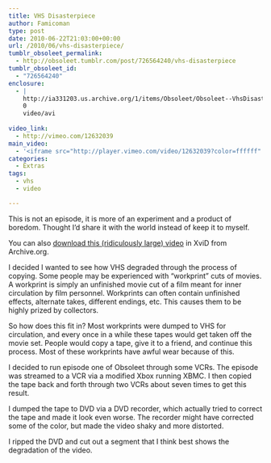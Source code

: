 ```yaml
---
title: VHS Disasterpiece
author: Famicoman
type: post
date: 2010-06-22T21:03:00+00:00
url: /2010/06/vhs-disasterpiece/
tumblr_obsoleet_permalink:
  - http://obsoleet.tumblr.com/post/726564240/vhs-disasterpiece
tumblr_obsoleet_id:
  - "726564240"
enclosure:
  - |
    http://ia331203.us.archive.org/1/items/Obsoleet/Obsoleet--VhsDisasterpiece--Xvid.avi
    0
    video/avi
    
video_link:
  - http://vimeo.com/12632039
main_video:
  - '<iframe src="http://player.vimeo.com/video/12632039?color=ffffff" width="500" height="331" frameborder="0" webkitAllowFullScreen mozallowfullscreen allowFullScreen></iframe>'
categories:
  - Extras
tags:
  - vhs
  - video

---
```

This is not an episode, it is more of an experiment and a product of boredom. Thought I’d share it with the world instead of keep it to myself.

You can also [download this (ridiculously large) video][1] in XviD from Archive.org.

I decided I wanted to see how VHS degraded through the process of copying. Some people may be experienced with “workprint” cuts of movies. A workprint is simply an unfinished movie cut of a film meant for inner circulation by film personnel. Workprints can often contain unfinished effects, alternate takes, different endings, etc. This causes them to be highly prized by collectors.

So how does this fit in? Most workprints were dumped to VHS for circulation, and every once in a while these tapes would get taken off the movie set. People would copy a tape, give it to a friend, and continue this process. Most of these workprints have awful wear because of this.

I decided to run episode one of Obsoleet through some VCRs. The episode was streamed to a VCR via a modified Xbox running XBMC. I then copied the tape back and forth through two VCRs about seven times to get this result.

I dumped the tape to DVD via a DVD recorder, which actually tried to correct the tape and made it look even worse. The recorder might have corrected some of the color, but made the video shaky and more distorted.

I ripped the DVD and cut out a segment that I think best shows the degradation of the video.

 [1]: http://ia331203.us.archive.org/1/items/Obsoleet/Obsoleet--VhsDisasterpiece--Xvid.avi "http://ia331203.us.archive.org/1/items/Obsoleet/Obsoleet--VhsDisasterpiece--Xvid.avi"